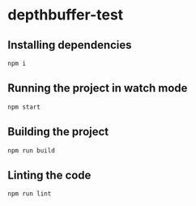 # depthbuffer-test

## Installing dependencies

    npm i

## Running the project in watch mode

    npm start

## Building the project

    npm run build

## Linting the code

    npm run lint

